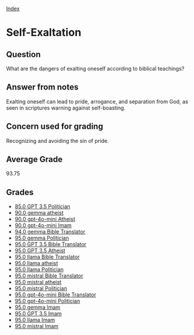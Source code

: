
[Index](../../index.md)
# Self-Exaltation
## Question
What are the dangers of exalting oneself according to biblical teachings?

## Answer from notes
Exalting oneself can lead to pride, arrogance, and separation from God, as seen in scriptures warning against self-boasting.

## Concern used for grading
Recognizing and avoiding the sin of pride.

## Average Grade
93.75

## Grades
 * [85.0 GPT 3.5 Politician](../answers/GPT_3.5_Politician/Self-Exaltation.md)
 * [90.0 gemma atheist](../answers/gemma_atheist/Self-Exaltation.md)
 * [90.0 gpt-4o-mini Atheist](../answers/gpt-4o-mini_Atheist/Self-Exaltation.md)
 * [90.0 gpt-4o-mini Imam](../answers/gpt-4o-mini_Imam/Self-Exaltation.md)
 * [94.0 gemma Bible Translator](../answers/gemma_Bible_Translator/Self-Exaltation.md)
 * [95.0 gemma Politician](../answers/gemma_Politician/Self-Exaltation.md)
 * [95.0 GPT 3.5 Bible Translator](../answers/GPT_3.5_Bible_Translator/Self-Exaltation.md)
 * [95.0 GPT 3.5 Atheist](../answers/GPT_3.5_Atheist/Self-Exaltation.md)
 * [95.0 llama Bible Translator](../answers/llama_Bible_Translator/Self-Exaltation.md)
 * [95.0 llama atheist](../answers/llama_atheist/Self-Exaltation.md)
 * [95.0 llama Politician](../answers/llama_Politician/Self-Exaltation.md)
 * [95.0 mistral Bible Translator](../answers/mistral_Bible_Translator/Self-Exaltation.md)
 * [95.0 mistral atheist](../answers/mistral_atheist/Self-Exaltation.md)
 * [95.0 mistral Politician](../answers/mistral_Politician/Self-Exaltation.md)
 * [95.0 gpt-4o-mini Bible Translator](../answers/gpt-4o-mini_Bible_Translator/Self-Exaltation.md)
 * [95.0 gpt-4o-mini Politician](../answers/gpt-4o-mini_Politician/Self-Exaltation.md)
 * [95.0 gemma Imam](../answers/gemma_Imam/Self-Exaltation.md)
 * [95.0 GPT 3.5 Imam](../answers/GPT_3.5_Imam/Self-Exaltation.md)
 * [95.0 llama Imam](../answers/llama_Imam/Self-Exaltation.md)
 * [95.0 mistral Imam](../answers/mistral_Imam/Self-Exaltation.md)
